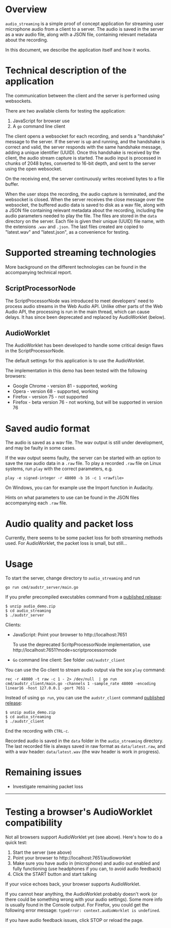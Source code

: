 # Overview

`audio_streaming` is a simple proof of concept application for streaming user microphone audio from a client to a server. The audio is saved in the server as a wav audio file, along with a JSON file, containing relevant metadata about the recording.

In this document, we describe the application itself and how it works.

# Technical description of the application

The communication between the client and the server is performed using websockets.

There are two available clients for testing the application:

1. JavaScript for browser use
2. A `go` command line client

The client opens a websocket for each recording, and sends a "handshake" message to the server. If the server is up and running, and the handshake is correct and valid, the server responds with the same handshake message, adding a unique identifier (UUID). Once this handshake is received by the client, the audio stream capture is started. The audio input is processed in chunks of 2048 bytes, converted to 16-bit depth, and sent to the server using the open websocket.

On the receiving end, the server continuously writes received bytes to a file buffer.

When the user stops the recording, the audio capture is terminated, and the websocket is closed. When the server receives the close message over the websocket, the buffered audio data is saved to disk as a wav file, along with a JSON file containing relevant metadata about the recording, including the audio parameters needed to play the file. The files are stored in the `data` directory on the server. Each file is given their unique (UUID) file name, with the extensions `.wav` and `.json`. The last files created are copied to "latest.wav" and "latest.json", as a convenience for testing.


# Supported streaming technologies

More background on the different technologies can be found in the accompanying technical report.

## ScriptProcessorNode

The ScriptProcessorNode was introduced to meet developers' need to process audio streams in the Web Audio API. Unlike other parts of the Web Audio API, the processing is run in the main thread, which can cause delays. It has since been deprecated and replaced by AudioWorklet (below).


## AudioWorklet

The AudioWorklet has been developed to handle some critical design flaws in the ScriptProcessorNode.

The default settings for this application is to use the AudioWorklet.

The implementation in this demo has been tested with the following browsers:
* Google Chrome - version 81 - supported, working
* Opera - version 68 - supported, working
* Firefox - version 75 - not supported
* Firefox - beta version 76 - not working, but will be supported in version 76


# Saved audio format

The audio is saved as a wav file. The wav output is still under development, and may be faulty in some cases.

If the wav output seems faulty, the server can be started with an option to save the raw audio data in a `.raw` file. To play a recorded `.raw` file on Linux systems, run `play` with the correct parameters, e.g.

 `play -e signed-integer -r 48000 -b 16 -c 1 <rawfile>`

On Windows, you can for example use the Import function in Audacity.

Hints on what parameters to use can be found in the JSON files accompanying each `.raw` file.


# Audio quality and packet loss

Currently, there seems to be some packet loss for both streaming methods used. For AudioWorklet, the packet loss is small, but still...



# Usage


To start the server, change directory to `audio_streaming` and run

 `go run cmd/audstr_server/main.go`

If you prefer precompiled executables command from a [published release](https://github.com/stts-se/tillstudpub/releases):

    $ unzip audio_demo.zip
    $ cd audio_streaming
    $ ./audstr_server

Clients:

* JavaScript: Point your browser to http://localhost:7651

   To use the deprecated ScritpProcessorNode implementation, use http://localhost:7651?mode=scriptprocessornode

* `Go` command line client: See folder `cmd/audstr_client`

You can use the Go client to stream audio output via the sox `play` command:

   `rec -r 48000 -t raw -c 1 - 2> /dev/null  | go run cmd/audstr_client/main.go -channels 1 -sample_rate 48000 -encoding linear16 -host 127.0.0.1 -port 7651 -`

Instead of using `go run`, you can use the `audstr_client` command [published release](https://github.com/stts-se/tillstudpub/releases):

    $ unzip audio_demo.zip
    $ cd audio_streaming
    $ ./audstr_client


End the recording with `CTRL-c`.


Recorded audio is saved in the `data` folder in the `audio_streaming` directory. The last recorded file is always saved in raw format as `data/latest.raw`, and with a wav header: `data/latest.wav` (the wav header is work in progress).



# Remaining issues

* Investigate remaining packet loss 


---

# Testing a browser's AudioWorklet compatibility

Not all browsers support AudioWorklet yet (see above). Here's how to do a quick test:

1. Start the server (see above)
2. Point your browser to http://localhost:7651/audioworklet
3. Make sure you have audio in (microphone) and audio out enabled and fully functioning (use headphones if you can, to avoid audio feedback)
4. Click the START button and start talking

If your voice echoes back, your browser supports AudioWorklet.

If you cannot hear anything, the AudioWorklet probably doesn't work (or there could be something wrong with your audio settings). Some more info is usually found in the Console output. For Firefox, you could get the following error message: `typeError: context.audioWorklet is undefined`.

If you have audio feedback issues, click STOP or reload the page.
